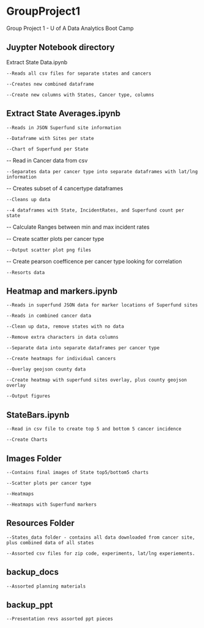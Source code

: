 # GroupProject1
Group Project 1 - U of A Data Analytics Boot Camp

## Juypter Notebook directory

Extract State Data.ipynb

    --Reads all csv files for separate states and cancers
  
    --Creates new combined dataframe
  
    --Create new columns with States, Cancer type, columns

## Extract State Averages.ipynb

    --Reads in JSON Superfund site information
    
    --Dataframe with Sites per state
    
    --Chart of Superfund per State
    
-- Read in Cancer data from csv

    --Separates data per cancer type into separate dataframes with lat/lng information
    
-- Creates subset of 4 cancertype dataframes

    --Cleans up data
    
    --4 dataframes with State, IncidentRates, and Superfund count per state
    
-- Calculate Ranges between min and max incident rates

-- Create scatter plots per cancer type

    --Output scatter plot png files
   
-- Create pearson coefficence per cancer type looking for correlation

    --Resorts data
   
## Heatmap and markers.ipynb

    --Reads in superfund JSON data for marker locations of Superfund sites
  
    --Reads in combined cancer data 
  
    --Clean up data, remove states with no data
  
    --Remove extra characters in data columns
  
    --Separate data into separate dataframes per cancer type
  
    --Create heatmaps for individual cancers
  
    --Overlay geojson county data
  
    --Create heatmap with superfund sites overlay, plus county geojson overlay
  
    --Output figures

## StateBars.ipynb

    --Read in csv file to create top 5 and bottom 5 cancer incidence
    
    --Create Charts
  
## Images Folder

    --Contains final images of State top5/bottom5 charts
  
    --Scatter plots per cancer type
  
    --Heatmaps
  
    --Heatmaps with Superfund markers
  
## Resources Folder

    --States_data folder - contains all data downloaded from cancer site, plus combined data of all states
  
    --Assorted csv files for zip code, experiments, lat/lng experiements.
  
## backup_docs

    --Assorted planning materials

## backup_ppt

    --Presentation revs assorted ppt pieces
	
